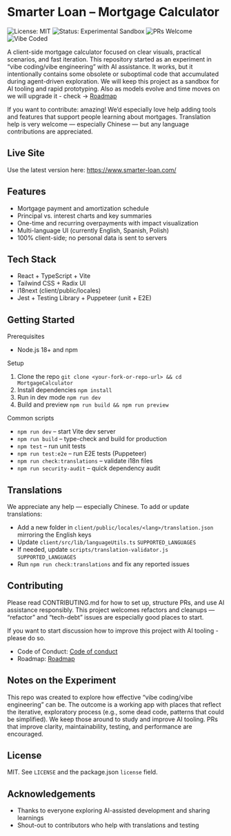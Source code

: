 # Smarter Loan – Mortgage Calculator

![License: MIT](https://img.shields.io/badge/License-MIT-blue.svg)
![Status: Experimental Sandbox](https://img.shields.io/badge/Status-Experimental%20Sandbox-yellow)
![PRs Welcome](https://img.shields.io/badge/PRs-welcome-brightgreen.svg)
![Vibe Coded](https://img.shields.io/badge/Vibe%20Coded-AI%20Assisted-purple)

A client-side mortgage calculator focused on clear visuals, practical scenarios, and fast iteration. This repository started as an experiment in “vibe coding/vibe engineering” with AI assistance. It works, but it intentionally contains some obsolete or suboptimal code that accumulated during agent-driven exploration. We will keep this project as a sandbox for AI tooling and rapid prototyping. Also as models evolve and time moves on we will upgrade it - check -> [Roadmap](ROADMAP.md)

If you want to contribute: amazing! We’d especially love help adding tools and features that support people learning about mortgages. Translation help is very welcome — especially Chinese — but any language contributions are appreciated.

## Live Site

Use the latest version here: https://www.smarter-loan.com/

## Features

- Mortgage payment and amortization schedule
- Principal vs. interest charts and key summaries
- One-time and recurring overpayments with impact visualization
- Multi-language UI (currently English, Spanish, Polish)
- 100% client-side; no personal data is sent to servers

## Tech Stack

- React + TypeScript + Vite
- Tailwind CSS + Radix UI
- i18next (client/public/locales)
- Jest + Testing Library + Puppeteer (unit + E2E)

## Getting Started

Prerequisites

- Node.js 18+ and npm

Setup

1. Clone the repo
   `git clone <your-fork-or-repo-url> && cd MortgageCalculator`
2. Install dependencies
   `npm install`
3. Run in dev mode
   `npm run dev`
4. Build and preview
   `npm run build && npm run preview`

Common scripts

- `npm run dev` – start Vite dev server
- `npm run build` – type-check and build for production
- `npm test` – run unit tests
- `npm run test:e2e` – run E2E tests (Puppeteer)
- `npm run check:translations` – validate i18n files
- `npm run security-audit` – quick dependency audit

## Translations

We appreciate any help — especially Chinese. To add or update translations:

- Add a new folder in `client/public/locales/<lang>/translation.json` mirroring the English keys
- Update `client/src/lib/languageUtils.ts` `SUPPORTED_LANGUAGES`
- If needed, update `scripts/translation-validator.js` `SUPPORTED_LANGUAGES`
- Run `npm run check:translations` and fix any reported issues

## Contributing

Please read CONTRIBUTING.md for how to set up, structure PRs, and use AI assistance responsibly. This project welcomes refactors and cleanups — “refactor” and “tech-debt” issues are especially good places to start.

If you want to start discussion how to improve this project with AI tooling - please do so.


- Code of Conduct: [Code of conduct](CODE_OF_CONDUCT.md)
- Roadmap: [Roadmap](ROADMAP.md)

## Notes on the Experiment

This repo was created to explore how effective “vibe coding/vibe engineering” can be. The outcome is a working app with places that reflect the iterative, exploratory process (e.g., some dead code, patterns that could be simplified). We keep those around to study and improve AI tooling. PRs that improve clarity, maintainability, testing, and performance are encouraged.

## License

MIT. See `LICENSE` and the package.json `license` field.

## Acknowledgements

- Thanks to everyone exploring AI-assisted development and sharing learnings
- Shout-out to contributors who help with translations and testing
